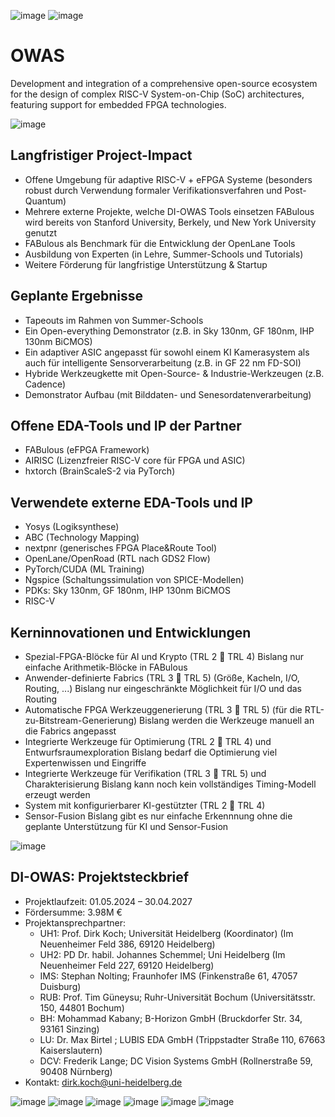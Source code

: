 ![image](https://github.com/user-attachments/assets/5d91b7d8-4e35-4c52-97c2-b4eb6c623895)
![image](https://github.com/user-attachments/assets/db09c28f-0242-4853-894e-b617cbe353d1)


# OWAS
Development and integration of a comprehensive open-source ecosystem for the design of complex RISC-V System-on-Chip (SoC) architectures, featuring support for embedded FPGA technologies.


![image](https://github.com/user-attachments/assets/ee8ed425-da94-45b6-8009-d67582681cab)


## Langfristiger Project-Impact
 * Offene Umgebung für adaptive RISC-V + eFPGA Systeme
  (besonders robust durch Verwendung formaler Verifikationsverfahren und Post-Quantum)
 * Mehrere externe Projekte, welche DI-OWAS Tools einsetzen
  FABulous wird bereits von Stanford University, Berkely, und New York University genutzt
 * FABulous als Benchmark für die Entwicklung der OpenLane Tools
 * Ausbildung von Experten (in Lehre, Summer-Schools und Tutorials)
 * Weitere Förderung für langfristige Unterstützung & Startup


## Geplante Ergebnisse
 * Tapeouts im Rahmen von Summer-Schools
 * Ein Open-everything Demonstrator (z.B. in Sky 130nm, GF 180nm, IHP 130nm BiCMOS)
 * Ein adaptiver ASIC angepasst für sowohl einem KI Kamerasystem als auch für 
  intelligente Sensorverarbeitung (z.B. in GF 22 nm FD-SOI)
 * Hybride Werkzeugkette mit Open-Source- & Industrie-Werkzeugen (z.B. Cadence)
 * Demonstrator Aufbau (mit Bilddaten- und Senesordatenverarbeitung) 


## Offene EDA-Tools und IP der Partner
 * FABulous (eFPGA Framework)
 * AIRISC (Lizenzfreier RISC-V core für FPGA und ASIC)
 * hxtorch (BrainScaleS-2 via PyTorch)


## Verwendete externe EDA-Tools und IP
 * Yosys (Logiksynthese)
 * ABC (Technology Mapping)
 * nextpnr (generisches FPGA Place&Route Tool)
 * OpenLane/OpenRoad (RTL nach GDS2 Flow)
 * PyTorch/CUDA (ML Training)
 * Ngspice (Schaltungssimulation von SPICE-Modellen)
 * PDKs: Sky 130nm, GF 180nm, IHP 130nm BiCMOS
 * RISC-V


## Kerninnovationen und Entwicklungen
 * Spezial-FPGA-Blöcke für AI und Krypto 				(TRL 2  TRL 4)
  Bislang nur einfache Arithmetik-Blöcke in FABulous
 * Anwender-definierte Fabrics  							(TRL 3  TRL 5)
  (Größe, Kacheln, I/O, Routing, ...)
  Bislang nur eingeschränkte Möglichkeit für I/O und das Routing 
 * Automatische FPGA Werkzeuggenerierung		(TRL 3  TRL 5)
  (für die RTL-zu-Bitstream-Generierung)
  Bislang werden die Werkzeuge manuell an die Fabrics  angepasst 
 * Integrierte Werkzeuge für Optimierung 			(TRL 2  TRL 4)
  und Entwurfsraumexploration
  Bislang bedarf die Optimierung viel Expertenwissen und Eingriffe
 * Integrierte Werkzeuge für Verifikation 				(TRL 3  TRL 5)
  und Charakterisierung 
  Bislang kann noch kein vollständiges Timing-Modell erzeugt werden
 * System mit konfigurierbarer KI-gestützter 			(TRL 2  TRL 4)
 * Sensor-Fusion
  Bislang gibt es nur einfache Erkennnung ohne die geplante 
  Unterstützung für KI und Sensor-Fusion

  ![image](https://github.com/user-attachments/assets/eb4a1e34-391f-4509-a5f5-d4d9e980c556)


## DI-OWAS: Projektsteckbrief
 * Projektlaufzeit:	01.05.2024 – 30.04.2027
 * Fördersumme: 	3.98M €
 * Projektansprechpartner:
   * UH1:	Prof. Dirk Koch; Universität Heidelberg (Koordinator)
(Im Neuenheimer Feld 386, 69120 Heidelberg)
   * UH2:	PD Dr. habil. Johannes Schemmel; Uni Heidelberg
(Im Neuenheimer Feld 227, 69120 Heidelberg)
   * IMS: 	Stephan Nolting; Fraunhofer IMS 
(Finkenstraße 61, 47057 Duisburg)
   * RUB:	Prof. Tim Güneysu; Ruhr-Universität Bochum
(Universitätsstr. 150, 44801 Bochum)
   * BH:	Mohammad Kabany; B-Horizon GmbH
(Bruckdorfer Str. 34, 93161 Sinzing)
   * LU:	Dr. Max Birtel ; LUBIS EDA GmbH
(Trippstadter Straße 110, 67663 Kaiserslautern)
   * DCV:	Frederik Lange; DC Vision Systems GmbH
(Rollnerstraße 59, 90408 Nürnberg)
 * Kontakt:    dirk.koch@uni-heidelberg.de

![image](https://github.com/user-attachments/assets/335746fb-5e12-4e13-92f5-235ec919ab27)
![image](https://github.com/user-attachments/assets/d43df641-3b0f-45e2-b072-5e905e6ae807)
![image](https://github.com/user-attachments/assets/6b82f4b8-4386-4f8b-a28f-0f3919ae4149)
![image](https://github.com/user-attachments/assets/b25bff68-15a8-4fdd-9cb3-a577b920c713)
![image](https://github.com/user-attachments/assets/5379fb21-0eb7-4d8a-8f75-72d5d0ec8eae)
![image](https://github.com/user-attachments/assets/b850bcf2-e5af-45e4-947d-9a0c5b95c388)


